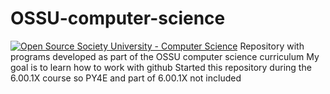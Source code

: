 # OSSU-computer-science
[![Open Source Society University - Computer Science](https://img.shields.io/badge/OSSU-computer--science-blue.svg)](https://github.com/ossu/computer-science)
Repository with programs developed as part of the OSSU computer science curriculum
My goal is to learn how to work with github
Started this repository during the 6.00.1X course so PY4E and part of 6.00.1X not included
